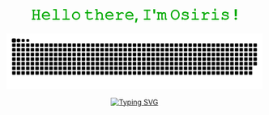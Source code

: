 <h1 class="id" style="color: #0a0;" align="center">𝙷𝚎𝚕𝚕𝚘 𝚝𝚑𝚎𝚛𝚎, 𝙸'𝚖 𝙾𝚜𝚒𝚛𝚒𝚜 !</h1>
<p align="center">
  <img src="https://raw.githubusercontent.com/1999AZZAR/1999AZZAR/main/resources/img/grid-snake.svg"/>
</p>
<div align="center">
<a href="https://git.io/typing-svg"><img src="https://readme-typing-svg.demolab.com?font=Courier&pause=1000&color=00AA00&center=true&vCenter=true&random=false&width=460&lines=Pentest+%26+Ethical+Hacker;Blockchain+%26+IoT+Security+Enthusiast;AI%2C+Steanography+%26+Modern+Cryptography;SEO%2C+Forensic+%26+OSINT+Analyst" alt="Typing SVG"/></a>
</div>

